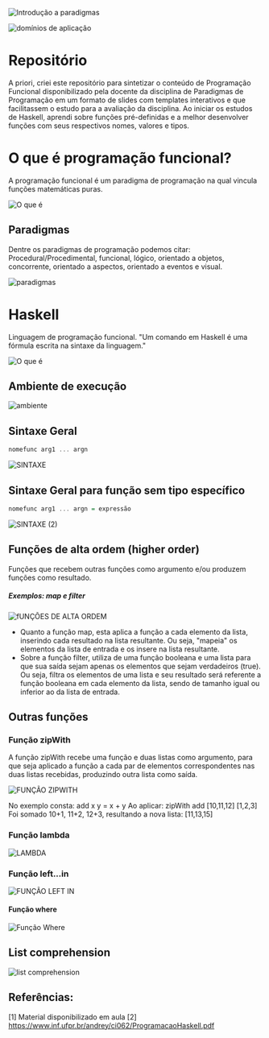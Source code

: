 ![Introdução a paradigmas](https://github.com/isabelaacr/Paradigma-Haskell/assets/118640598/4b809e9f-cba5-45f2-8edd-f92400518e5f)

![domínios de aplicação](https://github.com/isabelaacr/Paradigma-Haskell/assets/118640598/a1422a37-ea6b-4863-a58a-160a7e8541e8)

# Repositório 
  A priori, criei este repositório para sintetizar o conteúdo de Programação Funcional disponibilizado pela docente da disciplina de Paradigmas de Programação em um formato de slides com templates interativos e que facilitassem o estudo para a avaliação da disciplina. Ao iniciar os estudos de Haskell, aprendi sobre funções pré-definidas e a melhor desenvolver funções com seus respectivos nomes, valores e tipos.

# O que é programação funcional?
  A programação funcional é um paradigma de programação na qual vincula funções matemáticas puras.

![O que é](https://github.com/isabelaacr/Paradigma-Haskell/assets/118640598/a3263c1a-368b-45cd-858f-38357a50cac5)

## Paradigmas
  Dentre os paradigmas de programação podemos citar: Procedural/Procedimental, funcional, lógico, orientado a objetos, concorrente, orientado a aspectos, orientado a eventos e visual.

![paradigmas](https://github.com/isabelaacr/Paradigma-Haskell/assets/118640598/49998f98-3478-45a8-b080-cb5b86b863c4)

# Haskell
Linguagem de programação funcional. "Um comando em Haskell é uma fórmula escrita na sintaxe da linguagem."

![O que é](https://github.com/isabelaacr/Haskell/assets/118640598/0b1f22b8-cbff-42f3-8b59-3054011b1ae4)

## Ambiente de execução

![ambiente](https://github.com/isabelaacr/Haskell/assets/118640598/3c8472f2-3cc0-414d-85c3-4b07cc22e3a9)

## Sintaxe Geral

```Haskell
nomefunc arg1 ... argn
```

![SINTAXE](https://github.com/isabelaacr/Haskell/assets/118640598/dfe47968-9f8e-4009-8b1e-6aea0349208c)

## Sintaxe Geral para função sem tipo específico

```Haskell
nomefunc arg1 ... argn = expressão
```

![SINTAXE (2)](https://github.com/isabelaacr/Haskell/assets/118640598/0bd5f3c9-4c99-4878-a974-d7536f0bfcb0)

## Funções de alta ordem (higher order)
Funções que recebem outras funções como argumento e/ou produzem funções como resultado.

##### Exemplos: map e filter

![fUNÇÕES DE ALTA ORDEM](https://github.com/isabelaacr/Haskell/assets/118640598/ea2c4064-e2f9-4ed5-9508-6443aa076c5e)

- Quanto a função map, esta aplica a função a cada elemento da lista, inserindo cada resultado na lista resultante. Ou seja, "mapeia" os elementos da lista de entrada e os insere na lista resultante.
- Sobre a função filter, utiliza de uma função booleana e uma lista para que sua saída sejam apenas os elementos que sejam verdadeiros (true). Ou seja, filtra os elementos de uma lista e seu resultado será referente a função booleana em cada elemento da lista, sendo de tamanho igual ou inferior ao da lista de entrada.

## Outras funções

### Função zipWith
  A função zipWith recebe uma função e duas listas como argumento, para que seja aplicado a função a cada par de elementos correspondentes nas duas listas recebidas, produzindo outra lista como saída.
  
![FUNÇÃO ZIPWITH](https://github.com/isabelaacr/Paradigma-Haskell/assets/118640598/54931d35-b50e-4caa-8fe9-45cb009e7449)

No exemplo consta: add x y = x + y
Ao aplicar: zipWith add [10,11,12] [1,2,3]
Foi somado 10+1, 11+2, 12+3, resultando a nova lista: [11,13,15]

### Função lambda

![LAMBDA](https://github.com/isabelaacr/Paradigma-Haskell/assets/118640598/84cbf479-1ffe-4c1a-adad-68c01a5103e6)

### Função left...in

![FUNÇÃO LEFT IN](https://github.com/isabelaacr/Paradigma-Haskell/assets/118640598/a12fd9bb-adc5-4b3c-a430-52c2b7b6c422)

#### Função where

![Função Where](https://github.com/isabelaacr/Paradigma-Haskell/assets/118640598/561aad43-d6d2-44ab-9acb-43db4842721e)

## List comprehension

![list comprehension](https://github.com/isabelaacr/Paradigma-Haskell/assets/118640598/e4288ea8-da72-4f19-bae3-0e10a020581d)

## Referências:
[1] Material disponibilizado em aula
[2] https://www.inf.ufpr.br/andrey/ci062/ProgramacaoHaskell.pdf



